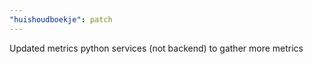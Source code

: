 ```yaml
---
"huishoudboekje": patch
---
```


Updated metrics python services (not backend) to gather more metrics
